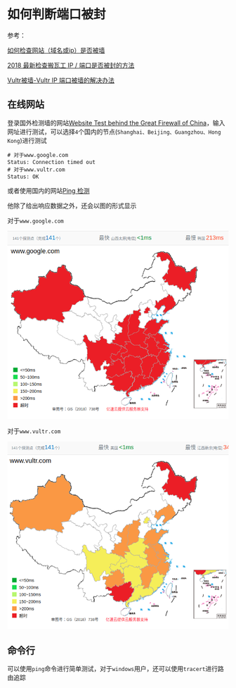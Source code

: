 # 如何判断端口被封

参考：

[如何检查网站（域名或ip）是否被墙](https://allinfa.com/domain-ip-gfw.html)

[2018 最新检查搬瓦工 IP / 端口是否被封的方法](https://www.bandwagonhost.net/1934.html)

[Vultr被墙-Vultr IP 端口被墙的解决办法](https://www.vultrblog.com/vultr-wall/.html)

## 在线网站

登录国外检测墙的网站[Website Test behind the Great Firewall of China](https://www.websitepulse.com/tools/china-firewall-test#)，输入网址进行测试，可以选择`4`个国内的节点(`Shanghai、Beijing、Guangzhou、Hong Kong`)进行测试

    # 对于www.google.com
    Status:	Connection timed out
    # 对于www.vultr.com
    Status:	OK

或者使用国内的网站[Ping 检测](http://ping.chinaz.com/www.google.com)

他除了给出响应数据之外，还会以图的形式显示

对于`www.google.com`

![](./imgs/test-climb/google.png)

对于`www.vultr.com`

![](./imgs/test-climb/vultr.png)

## 命令行

可以使用`ping`命令进行简单测试，对于`windows`用户，还可以使用`tracert`进行路由追踪

